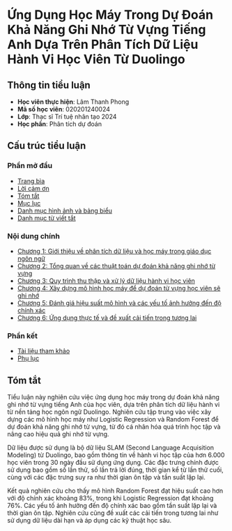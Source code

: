 # Ứng Dụng Học Máy Trong Dự Đoán Khả Năng Ghi Nhớ Từ Vựng Tiếng Anh Dựa Trên Phân Tích Dữ Liệu Hành Vi Học Viên Từ Duolingo

## Thông tin tiểu luận

-   **Học viên thực hiện**: Lâm Thanh Phong
-   **Mã số học viên**: 020201240024
-   **Lớp**: Thạc sĩ Trí tuệ nhân tạo 2024
-   **Học phần**: Phân tích dự đoán

## Cấu trúc tiểu luận

### Phần mở đầu

-   [Trang bìa](front-matter/title-page.md)
-   [Lời cảm ơn](front-matter/acknowledgements.md)
-   [Tóm tắt](front-matter/abstract.md)
-   [Mục lục](front-matter/toc.md)
-   [Danh mục hình ảnh và bảng biểu](front-matter/list-of-figures.md)
-   [Danh mục từ viết tắt](front-matter/abbreviations.md)

### Nội dung chính

-   [Chương 1: Giới thiệu về phân tích dữ liệu và học máy trong giáo dục ngôn ngữ](chapters/chuong-1.md)
-   [Chương 2: Tổng quan về các thuật toán dự đoán khả năng ghi nhớ từ vựng](chapters/chuong-2.md)
-   [Chương 3: Quy trình thu thập và xử lý dữ liệu hành vi học viên](chapters/chuong-3.md)
-   [Chương 4: Xây dựng mô hình học máy để dự đoán từ vựng học viên sẽ ghi nhớ](chapters/chuong-4.md)
-   [Chương 5: Đánh giá hiệu suất mô hình và các yếu tố ảnh hưởng đến độ chính xác](chapters/chuong-5.md)
-   [Chương 6: Ứng dụng thực tế và đề xuất cải tiến trong tương lai](chapters/chuong-6.md)

### Phần kết

-   [Tài liệu tham khảo](back-matter/references.md)
-   [Phụ lục](back-matter/appendices.md)

## Tóm tắt

Tiểu luận này nghiên cứu việc ứng dụng học máy trong dự đoán khả năng ghi nhớ từ vựng tiếng Anh của học viên, dựa trên phân tích dữ liệu hành vi từ nền tảng học ngôn ngữ Duolingo. Nghiên cứu tập trung vào việc xây dựng các mô hình học máy như Logistic Regression và Random Forest để dự đoán khả năng ghi nhớ từ vựng, từ đó cá nhân hóa quá trình học tập và nâng cao hiệu quả ghi nhớ từ vựng.

Dữ liệu được sử dụng là bộ dữ liệu SLAM (Second Language Acquisition Modeling) từ Duolingo, bao gồm thông tin về hành vi học tập của hơn 6.000 học viên trong 30 ngày đầu sử dụng ứng dụng. Các đặc trưng chính được sử dụng bao gồm số lần thử, số lần trả lời đúng, thời gian kể từ lần thử cuối, cùng với các đặc trưng suy ra như thời gian ôn tập và tần suất lặp lại.

Kết quả nghiên cứu cho thấy mô hình Random Forest đạt hiệu suất cao hơn với độ chính xác khoảng 83%, trong khi Logistic Regression đạt khoảng 76%. Các yếu tố ảnh hưởng đến độ chính xác bao gồm tần suất lặp lại và thời gian ôn tập. Nghiên cứu cũng đề xuất các cải tiến trong tương lai như sử dụng dữ liệu dài hạn và áp dụng các kỹ thuật học sâu.
